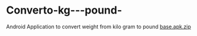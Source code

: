 # Converto-kg---pound-
Android Application to convert weight from kilo gram to pound
[base.apk.zip](https://github.com/brahma-keerthi/Converto-kg---pound-/files/7995337/base.apk.zip)
